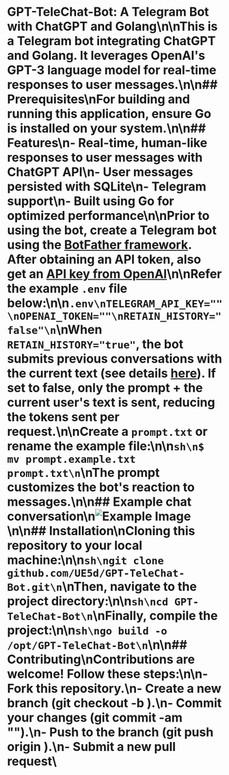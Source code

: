 # GPT-TeleChat-Bot: A Telegram Bot with ChatGPT and Golang\n\nThis is a Telegram bot integrating ChatGPT and Golang. It leverages OpenAI's GPT-3 language model for real-time responses to user messages.\n\n## Prerequisites\nFor building and running this application, ensure Go is installed on your system.\n\n## Features\n- Real-time, human-like responses to user messages with ChatGPT API\n- User messages persisted with SQLite\n- Telegram support\n- Built using Go for optimized performance\n\nPrior to using the bot, create a Telegram bot using the [BotFather framework](https://t.me/botfather). After obtaining an API token, also get an [API key from OpenAI](https://platform.openai.com/account/api-keys)\n\nRefer the example `.env` file below:\n\n```.env\nTELEGRAM_API_KEY=""\nOPENAI_TOKEN=""\nRETAIN_HISTORY="false"\n```\nWhen `RETAIN_HISTORY="true"`, the bot submits previous conversations with the current text (see details [here](https://platform.openai.com/docs/guides/chat/introduction)). If set to false, only the prompt + the current user's text is sent, reducing the tokens sent per request.\n\nCreate a `prompt.txt` or rename the example file:\n\n```sh\n$ mv prompt.example.txt prompt.txt\n```\nThe prompt customizes the bot's reaction to messages.\n\n## Example chat conversation\n![Example Image](./screenshots/scrnsht1.png)\n\n## Installation\nCloning this repository to your local machine:\n\n```sh\ngit clone github.com/UE5d/GPT-TeleChat-Bot.git\n```\nThen, navigate to the project directory:\n\n```sh\ncd GPT-TeleChat-Bot\n```\nFinally, compile the project:\n\n```sh\ngo build -o /opt/GPT-TeleChat-Bot\n```\n\n## Contributing\nContributions are welcome! Follow these steps:\n\n- Fork this repository.\n- Create a new branch (git checkout -b <branch-name>).\n- Commit your changes (git commit -am "<commit-message>").\n- Push to the branch (git push origin <branch-name>).\n- Submit a new pull request\